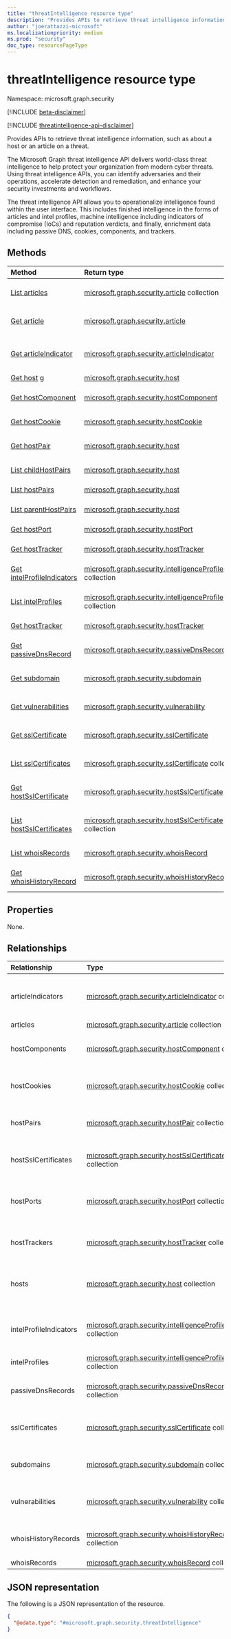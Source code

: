```yaml
---
title: "threatIntelligence resource type"
description: "Provides APIs to retrieve threat intelligence information, such as about a host or an article on a threat."
author: "joerattazzi-microsoft"
ms.localizationpriority: medium
ms.prod: "security"
doc_type: resourcePageType
---
```


# threatIntelligence resource type

Namespace: microsoft.graph.security

[!INCLUDE [beta-disclaimer](../../includes/beta-disclaimer.md)]

[!INCLUDE [threatintelligence-api-disclaimer](../../includes/threatintelligence-api-disclaimer.md)]

Provides APIs to retrieve threat intelligence information, such as about a host or an article on a threat.

The Microsoft Graph threat intelligence API delivers world-class threat intelligence to help protect your organization from modern cyber threats. Using threat intelligence APIs, you can identify adversaries and their operations, accelerate detection and remediation, and enhance your security investments and workflows.

The threat intelligence API allows you to operationalize intelligence found within the user interface. This includes finished intelligence in the forms of articles and intel profiles, machine intelligence including indicators of compromise (IoCs) and reputation verdicts, and finally, enrichment data including passive DNS, cookies, components, and trackers.

## Methods

| Method                                                                             | Return type                                                                                                               | Description                                                                                                                                                 |
| :--------------------------------------------------------------------------------- | :------------------------------------------------------------------------------------------------------------------------ | :---------------------------------------------------------------------------------------------------------------------------------------------------------- |
| [List articles](../api/security-threatintelligence-list-articles.md)               | [microsoft.graph.security.article](../resources/security-article.md) collection                                           | Get a list of **article** objects, including their properties and relationships.                                                                            |
| [Get article](../api/security-article-get.md)                                      | [microsoft.graph.security.article](../resources/security-article.md)                                                      | Read the properties and relationships of an **article** object.                                                                                             |
| [Get articleIndicator](../api/security-articleindicator-get.md)                    | [microsoft.graph.security.articleIndicator](../resources/security-articleindicator.md)                                    | Get the **articleIndicator** resources from the **articleIndicators** navigation property.                                                                  |
| [Get host](../api/security-host-get.md)          g                                  | [microsoft.graph.security.host](../resources/security-host.md)                                                            | Get a list of **host** resources.                                                                                                                           |
| [Get hostComponent](../api/security-hostcomponent-get.md)                          | [microsoft.graph.security.hostComponent](../resources/security-hostcomponent.md)                                          | Get the properties and relationships of a **hostComponent** object.                                                                                         |
| [Get hostCookie](../api/security-hostcookie-get.md)                                | [microsoft.graph.security.hostCookie](../resources/security-hostcookie.md)                                                | Get a list of **hostCookie** resources.                                                                                                                     |
| [Get hostPair](../api/security-hostpair-get.md)                                    | [microsoft.graph.security.host](../resources/security-hostpair.md)                                                        | Read the properties and relationships of a **hostPair** object.                                                                                             |
| [List childHostPairs](../api/security-host-list-childhostpairs.md)                 | [microsoft.graph.security.host](../resources/security-hostpair.md)                                                        | Get a list of **hostPair** resources.                                                                                                                       |
| [List hostPairs](../api/security-host-list-hostpairs.md)                           | [microsoft.graph.security.host](../resources/security-hostpair.md)                                                        | Get a list of **hostPair** resources.                                                                                                                       |
| [List parentHostPairs](../api/security-host-list-parenthostpairs.md)               | [microsoft.graph.security.host](../resources/security-hostpair.md)                                                        | Get a list of **hostPair** resources.                                                                                                                       |
| [Get hostPort](../api/security-hostport-get.md)                                    | [microsoft.graph.security.hostPort](../resources/security-hostport.md)                                                    | Get a list of **hostPort** resources.                                                                                                                       |
| [Get hostTracker](../api/security-hosttracker-get.md)                              | [microsoft.graph.security.hostTracker](../resources/security-hosttracker.md)                                              | Get a list of **hostTracker** resources.                                                                                                                    |
| [Get intelProfileIndicators](../api/security-intelligenceprofileindicator-get.md)  | [microsoft.graph.security.intelligenceProfileIndicator](../resources/security-intelligenceprofileindicator.md) collection | Get a list of **intelligenceProfileIndicator** resources.                                                                                                   |
| [List intelProfiles](../api/security-threatintelligence-list-intelprofiles.md)     | [microsoft.graph.security.intelligenceProfile](../resources/security-intelligenceprofile.md) collection                   | Get a list of **intelligenceProfile** resources.                                                                                                            |
| [Get hostTracker](../api/security-hosttracker-get.md)                              | [microsoft.graph.security.hostTracker](../resources/security-hosttracker.md)                                              | Get a list of **hostTracker** resources.                                                                                                                    |
| [Get passiveDnsRecord](../api/security-passivednsrecord-get.md)                    | [microsoft.graph.security.passiveDnsRecord](../resources/security-passivednsrecord.md)                                    | Get the properties and relationships of a **hostTracker** object.                                                                                           |
| [Get subdomain](../api/security-subdomain-get.md)                                  | [microsoft.graph.security.subdomain](../resources/security-subdomain.md)                                                  | Get the properties and relationships of a **subdomain** object.                                                                                             |
| [Get vulnerabilities](../api/security-vulnerability-get.md)                        | [microsoft.graph.security.vulnerability](../resources/security-vulnerability.md)                                          | Get the properties and relationships of a **vulnerability** object.                                                                                         |
| [Get sslCertificate](../api/security-sslcertificate-get.md)                        | [microsoft.graph.security.sslCertificate](../resources/security-sslcertificate.md)                                        | Get the properties and relationships of an [sslCertificate](../resources/security-sslcertificate.md) object.                                                |
| [List sslCertificates](../api/security-threatintelligence-list-sslcertificates.md) | [microsoft.graph.security.sslCertificate](../resources/security-sslcertificate.md) collection                             | Get a list of [sslCertificate](../resources/security-sslcertificate.md) objects and their properties.                                                       |
| [Get hostSslCertificate](../api/security-hostsslcertificate-get.md)                | [microsoft.graph.security.hostSslCertificate](../resources/security-hostsslcertificate.md)                                | Get the properties and relationships of a [hostSslCertificate](../resources/security-hostsslcertificate.md) object.                                         |
| [List hostSslCertificates](../api/security-host-list-sslcertificates.md)           | [microsoft.graph.security.hostSslCertificate](../resources/security-hostsslcertificate.md) collection                     | Get a list of [hostSslCertificate](../resources/security-hostsslcertificate.md) objects from the [host](../resources/security-host.md) navigation property. |
| [List whoisRecords](../api/security-threatintelligence-list-whoisrecords.md)       | [microsoft.graph.security.whoisRecord](../resources/security-vulnerability.md)                                            | Get a list of [whoisRecord](../resources/security-whoisrecord.md) objects.                                                                                  |
| [Get whoisHistoryRecord](../api/security-whoishistoryrecord-get.md)                | [microsoft.graph.security.whoisHistoryRecord](../resources/security-whoishistoryrecord.md)                                | Read the properties and relationships of a [whoisHistoryRecord](../resources/security-whoishistoryrecord.md) object.                                        |

## Properties

None.

## Relationships

| Relationship           | Type                                                                                                                      | Description                                                                                                                                                                            |
| :--------------------- | :------------------------------------------------------------------------------------------------------------------------ | :------------------------------------------------------------------------------------------------------------------------------------------------------------------------------------- |
| articleIndicators      | [microsoft.graph.security.articleIndicator](../resources/security-articleindicator.md) collection                         | Refers to indicators of threat or compromise highlighted in an [article](../resources/security-article.md).<br/>**Note**: List retrieval is not yet supported.                         |
| articles               | [microsoft.graph.security.article](../resources/security-article.md) collection                                           | A list of **article** objects.                                                                                                                                                         |
| hostComponents         | [microsoft.graph.security.hostComponent](../resources/security-hostcomponent.md) collection                               | Retrieve details about [hostComponent](../resources/security-hostcomponent.md) objects.<br/>**Note**: List retrieval is not yet supported.                                             |
| hostCookies            | [microsoft.graph.security.hostCookie](../resources/security-hostcookie.md) collection                                     | Retrieve details about [hostCookie](../resources/security-hostcookie.md) objects.<br/>**Note**: List retrieval is not yet supported.                                                   |
| hostPairs              | [microsoft.graph.security.hostPair](../resources/security-hostpair.md) collection                                         | Retrieve details about [hostTracker](../resources/security-hostpair.md) objects.<br/>**Note**: List retrieval is not yet supported.                                                    |
| hostSslCertificates    | [microsoft.graph.security.hostSslCertificate](../resources/security-hostsslcertificate.md) collection                     | Retrieve details about [hostSslCertificate](../resources/security-hostsslcertificate.md) objects.<br/>**Note**: List retrieval is not yet supported.                                   |
| hostPorts              | [microsoft.graph.security.hostPort](../resources/security-hostport.md) collection                                         | Retrieve details about [microsoft.graph.security.hostPort](../resources/security-hostport.md) objects.<br/>**Note**: List retrieval is not yet supported.                              |
| hostTrackers           | [microsoft.graph.security.hostTracker](../resources/security-hosttracker.md) collection                                   | Retrieve details about [hostTracker](../resources/security-hosttracker.md) objects.<br/>**Note**: List retrieval is not yet supported.                                                 |
| hosts                  | [microsoft.graph.security.host](../resources/security-host.md) collection                                                 | Refers to [host](../resources/security-host.md) objects that Microsoft Threat Intelligence has observed.<br/>**Note**: List retrieval is not yet supported.                            |
| intelProfileIndicators | [microsoft.graph.security.intelligenceProfileIndicator](../resources/security-intelligenceprofileindicator.md) collection | Refers to indicators of threat or compromise highlighted in an [intelligenceProfile](../resources/security-intelligenceprofile.md).<br/>**Note**: List retrieval is not yet supported. |
| intelProfiles          | [microsoft.graph.security.intelligenceProfile](../resources/security-intelligenceprofile.md) collection                   | A list of **intelligenceProfile** objects.                                                                                                                                             |
| passiveDnsRecords      | [microsoft.graph.security.passiveDnsRecord](../resources/security-passivednsrecord.md) collection                         | Retrieve details about [passiveDnsRecord](../resources/security-passivednsrecord.md) objects.<br/>**Note**: List retrieval is not yet supported.                                       |
| sslCertificates        | [microsoft.graph.security.sslCertificate](../resources/security-sslcertificate.md) collection                             | Retrieve details about [sslCertificate](../resources/security-sslcertificate.md) objects.<br/>**Note**: List retrieval is not yet supported.                                           |
| subdomains             | [microsoft.graph.security.subdomain](../resources/security-subdomain.md) collection                                       | Retrieve details about the [subdomain](../resources/security-subdomain.md).<br/>**Note**: List retrieval is not yet supported.                                                         |
| vulnerabilities        | [microsoft.graph.security.vulnerability](../resources/security-vulnerability.md) collection                               | Retrieve details about [vulnerabilities](../resources/security-vulnerability.md).<br/>**Note**: List retrieval is not yet supported.                                                   |
| whoisHistoryRecords    | [microsoft.graph.security.whoisHistoryRecord](../resources/security-whoishistoryrecord.md) collection                     | Retrieve details about [whoisHistoryRecord](../resources/security-whoishistoryrecord.md) objects.<br/>**Note:** List retrieval is not yet supported.                                   |
| whoisRecords           | [microsoft.graph.security.whoisRecord](../resources/security-whoisrecord.md) collection                                   | A list of [whoisRecord](../resources/security-whoisrecord.md) objects.                                                                                                                 |

## JSON representation

The following is a JSON representation of the resource.

<!-- {
  "blockType": "resource",
  "keyProperty": "id",
  "@odata.type": "microsoft.graph.security.threatIntelligence",
  "openType": false
}
-->

```json
{
  "@odata.type": "#microsoft.graph.security.threatIntelligence"
}
```
